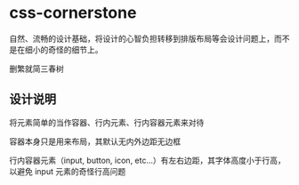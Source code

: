 # css-cornerstone

自然、流畅的设计基础，将设计的心智负担转移到排版布局等会设计问题上，而不是在细小的奇怪的细节上。

删繁就简三春树

## 设计说明

将元素简单的当作容器、行内元素、行内容器元素来对待

容器本身只是用来布局，其默认无内外边距无边框

行内容器元素（input, button, icon, etc...）有左右边距，其字体高度小于行高，以避免 input 元素的奇怪行高问题
